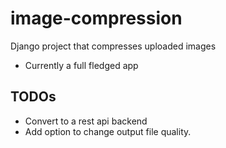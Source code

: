 # image-compression
Django project that compresses uploaded images

- Currently a full fledged app
## TODOs
- Convert to a rest api backend
- Add option to change output file quality.
